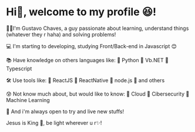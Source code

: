 # Hi👋, welcome to my profile 😆!

🧑🏻I'm Gustavo Chaves, a guy passionate about learning, understand things (whatever they r haha) and solving problems!

💻 I'm starting to developing, studying Front/Back-end in Javascript 😊

📚 Have knowledge on others languages like:  🔸 Python    🔸 Vb.NET 🔸 Typescript

🛠 Use tools like:  🔸 ReactJS  🔸 ReactNative  🔸 node.js 🔸 and others

😰 Not know much about, but would like to know:  🔸 Cloud    🔸 Cibersecurity   🔸 Machine Learning

📍 And i'm always open to try and live new stuffs!

Jesus is King 👑, be light wherever u r✨!
